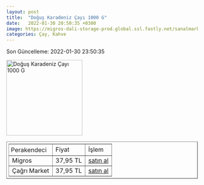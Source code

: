 ```yaml
---
layout: post
title:  "Doğuş Karadeniz Çayı 1000 G"
date:   2022-01-30 20:50:35 +0300
image: https://migros-dali-storage-prod.global.ssl.fastly.net/sanalmarket/product/03118206/03118206-d16a73-1650x1650.jpg
categories: Çay, Kahve
---
```


Son Güncelleme: 2022-01-30 23:50:35

<img src="https://migros-dali-storage-prod.global.ssl.fastly.net/sanalmarket/product/03118206/03118206-d16a73-1650x1650.jpg" width="200" alt="Doğuş Karadeniz Çayı 1000 G" />

<table border="1" style="padding: 5px;">
  <tr>
    <td style="padding: 5px;">Perakendeci</td>
    <td>Fiyat</td>
    <td>İşlem</td>
  </tr>
  <tr>
              <td>Migros</td>
              <td>37,95 TL</td>
              <td><a target="_blank" href="https://www.migros.com.tr/dogus-karadeniz-cayi-1000-g-p-2f947e">satın al</a></td>
            </tr><tr>
              <td>Çağrı Market</td>
              <td>37,95 TL</td>
              <td><a target="_blank" href="https://www.cagri.com/dogus-karadeniz-cayi-1000-gr">satın al</a></td>
            </tr>
</table>
